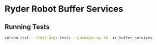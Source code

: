 # Ryder Robot Buffer Services 

## Running Tests

```bash
colcon test --ctest-args tests --packages-up-to  rr_buffer_services
```
